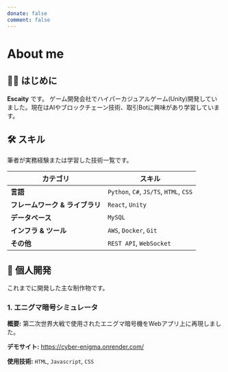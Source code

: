 ```yaml
---
donate: false
comment: false
---
```


# About me

## 🙋‍♂️ はじめに

**Escaity** です。 ゲーム開発会社でハイパーカジュアルゲーム(Unity)開発していました。現在はAIやブロックチェーン技術、取引Botに興味があり学習しています。


## 🛠️ スキル

筆者が実務経験または学習した技術一覧です。

| カテゴリ | スキル                                    |
|---------|----------------------------------------|
| **言語** | `Python`, `C#`, `JS/TS`, `HTML`, `CSS` |
| **フレームワーク & ライブラリ** | `React`, `Unity`                       |
| **データベース** | `MySQL`                                |
| **インフラ & ツール** | `AWS`, `Docker`, `Git`                 |
| **その他** | `REST API`, `WebSocket`                |

## 🚀 個人開発

これまでに開発した主な制作物です。

### 1. エニグマ暗号シミュレータ

**概要:** 第二次世界大戦で使用されたエニグマ暗号機をWebアプリ上に再現しました。

**デモサイト:** https://cyber-enigma.onrender.com/

**使用技術:** `HTML`, `Javascript`, `CSS`